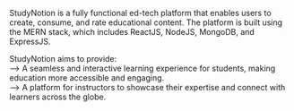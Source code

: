 StudyNotion is a fully functional ed-tech platform that enables users to create, consume,
and rate educational content. The platform is built using the MERN stack, which includes
ReactJS, NodeJS, MongoDB, and ExpressJS.

StudyNotion aims to provide:<br>
--> A seamless and interactive learning experience for students, making education
more accessible and engaging.<br>
--> A platform for instructors to showcase their expertise and connect with learners
across the globe.
